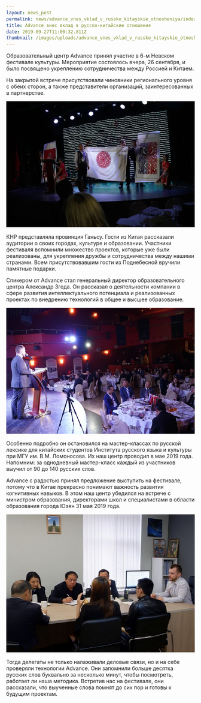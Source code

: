 ```yaml
---
layout: news_post
permalink: news/advance_vnes_vklad_v_russko_kitayskie_otnosheniya/index.html
title: Advance внес вклад в русско-китайские отношения
date: 2019-09-27T11:00:32.811Z
thumbnail: /images/uploads/advance_vnes_vklad_v_russko_kitayskie_otnosheniya-01.jpg
---
```

Образовательный центр Advance принял участие в 6-м Невском фестивале культуры. Мероприятие состоялось вчера, 26 сентября, и было посвящено укреплению сотрудничества между Россией и Китаем.

На закрытой встрече присутствовали чиновники регионального уровня с обеих сторон, а также представители организаций, заинтересованных в партнерстве.

![](/images/uploads/advance_vnes_vklad_v_russko_kitayskie_otnosheniya-02.jpg)

КНР представляла провинция Ганьсу. Гости из Китая рассказали аудитории о своих городах, культуре и образовании. Участники фестиваля вспомнили множество проектов, которые уже были реализованы, для укрепления дружбы и сотрудничества между нашими странами. Всем присутствовавшим гости из Поднебесной вручили памятные подарки.

Спикером от Advance стал генеральный директор образовательного центра Александр Згода. Он рассказал о деятельности компании в сфере развития интеллектуального потенциала и реализованных проектах по внедрению технологий в общее и высшее образование.

![](/images/uploads/advance_vnes_vklad_v_russko_kitayskie_otnosheniya-03.jpg)

Особенно подробно он остановился на мастер-классах по русской лексике для китайских студентов Института русского языка и культуры при МГУ им. В.М. Ломоносова. Их наш центр проводил в мае 2019 года. Напомним: за однодневный мастер-класс каждый из участников выучил от 90 до 140 русских слов.

Advance с радостью принял предложение выступить на фестивале, потому что в Китае прекрасно понимают важность развития когнитивных навыков. В этом наш центр убедился на встрече с министром образования, директорами школ и специалистами в области образования города Юэян 31 мая 2019 года.

![](/images/uploads/advance_vnes_vklad_v_russko_kitayskie_otnosheniya-04.jpg)

Тогда делегаты не только налаживали деловые связи, но и на себе проверяли технологии Advance. Они запомнили больше десятка русских слов буквально за несколько минут, чтобы посмотреть, работает ли наша методика. Встретив нас на фестивале, они рассказали, что выученные слова помнят до сих пор и готовы к будущим проектам.